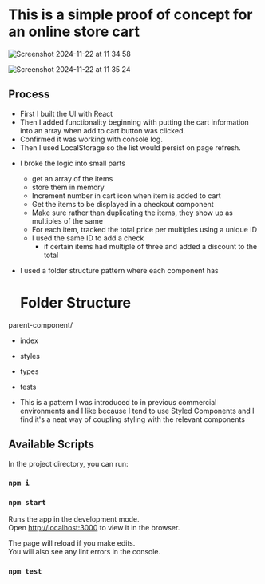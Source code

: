 # This is a simple proof of concept for an online store cart

![Screenshot 2024-11-22 at 11 34 58](https://github.com/user-attachments/assets/05332262-f3fa-4cdb-843f-a781a5120d37)


![Screenshot 2024-11-22 at 11 35 24](https://github.com/user-attachments/assets/7631f1fa-4199-4fc2-b323-07864d7ac981)


## Process

- First I built the UI with React
- Then I added functionality beginning with putting the cart information into an array when add to cart button was clicked.
- Confirmed it was working with console log.
- Then I used LocalStorage so the list would persist on page refresh.
  
* I broke the logic into small parts 
  * get an array of the items
  * store them in memory
  * Increment number in cart icon when item is added to cart
  * Get the items to be displayed in a checkout component
  * Make sure rather than duplicating the items, they show up as multiples of the same
  * For each item, tracked the total price per multiples using a unique ID
  * I used the same ID to add a check
    * if certain items had multiple of three and added a discount to the total

* I used a folder structure pattern where each component has
  # Folder Structure
parent-component/
 * index
 * styles
 * types
 * tests
 
* This is a pattern I was introduced to in previous commercial environments and I like because I tend to use Styled Components and I find it's a neat way of coupling styling with the relevant components

## Available Scripts

In the project directory, you can run:

### `npm i`
### `npm start`

Runs the app in the development mode.\
Open [http://localhost:3000](http://localhost:3000) to view it in the browser.

The page will reload if you make edits.\
You will also see any lint errors in the console.

### `npm test`

